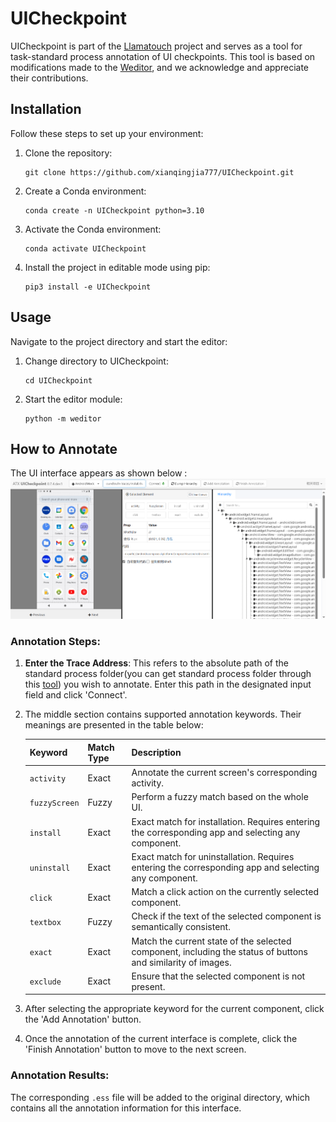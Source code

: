 # UICheckpoint

UICheckpoint is part of the [Llamatouch](https://github.com/LlamaTouch) project and serves as a tool for task-standard process annotation of UI checkpoints. This tool is based on modifications made to the [Weditor](https://github.com/alibaba/web-editor), and we acknowledge and appreciate their contributions.

## Installation

Follow these steps to set up your environment:

1. Clone the repository:
   ```
   git clone https://github.com/xianqingjia777/UICheckpoint.git
   ```

2. Create a Conda environment:
   ```
   conda create -n UICheckpoint python=3.10
   ```

3. Activate the Conda environment:
   ```
   conda activate UICheckpoint
   ```

4. Install the project in editable mode using pip:
   ```
   pip3 install -e UICheckpoint
   ```

## Usage

Navigate to the project directory and start the editor:

1. Change directory to UICheckpoint:
   ```
   cd UICheckpoint
   ```

2. Start the editor module:
   ```
   python -m weditor
   ```

## How to Annotate

The UI interface appears as shown below :
![UI Interface](./UICheckpoint.png)

### Annotation Steps:

1. **Enter the Trace Address**: This refers to the absolute path of the standard process folder(you can get standard process folder through this [tool](https://github.com/MATestbed/ws-scrcpy)) you wish to annotate. Enter this path in the designated input field and click 'Connect'.
   
2. The middle section contains supported annotation keywords. Their meanings are presented in the table below:

   | Keyword       | Match Type      | Description                                                  |
   |---------------|-----------------|--------------------------------------------------------------|
   | `activity`    | Exact           | Annotate the current screen's corresponding activity.        |
   | `fuzzyScreen` | Fuzzy           | Perform a fuzzy match based on the whole UI.                 |
   | `install`     | Exact           | Exact match for installation. Requires entering the corresponding app and selecting any component. |
   | `uninstall`   | Exact           | Exact match for uninstallation. Requires entering the corresponding app and selecting any component. |
   | `click`       | Exact           | Match a click action on the currently selected component.    |
   | `textbox`     | Fuzzy           | Check if the text of the selected component is semantically consistent. |
   | `exact`       | Exact           | Match the current state of the selected component, including the status of buttons and similarity of images. |
   | `exclude`     | Exact           | Ensure that the selected component is not present.           |

3. After selecting the appropriate keyword for the current component, click the 'Add Annotation' button.
4. Once the annotation of the current interface is complete, click the 'Finish Annotation' button to move to the next screen.

### Annotation Results:
The corresponding `.ess` file will be added to the original directory, which contains all the annotation information for this interface.